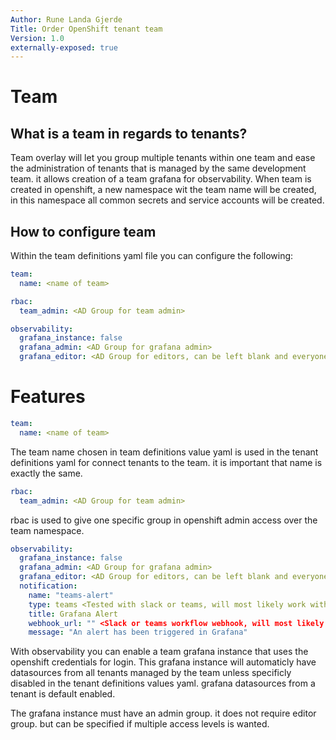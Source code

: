 ```yaml
---
Author: Rune Landa Gjerde
Title: Order OpenShift tenant team
Version: 1.0
externally-exposed: true
--- 
```

# Team

## What is a team in regards to tenants?

Team overlay will let you group multiple tenants within one team and ease the administration of tenants that is managed by the same development team. it allows creation of a team grafana for observability.
When team is created in openshift, a new namespace wit the team name will be created, in this namespace all common secrets and service accounts will be created. 

## How to configure team

Within the team definitions yaml file you can configure the following:

```yaml
team:
  name: <name of team>

rbac:  
  team_admin: <AD Group for team admin>

observability:
  grafana_instance: false
  grafana_admin: <AD Group for grafana admin>
  grafana_editor: <AD Group for editors, can be left blank and everyone will be editor>
```
# Features

```yaml
team:
  name: <name of team>
```
The team name chosen in team definitions value yaml is used in the tenant definitions yaml for connect tenants to the team. it is important that name is exactly the same.

```yaml
rbac:  
  team_admin: <AD Group for team admin>
````
rbac is used to give one specific group in openshift admin access over the team namespace. 

```yaml
observability:
  grafana_instance: false
  grafana_admin: <AD Group for grafana admin>
  grafana_editor: <AD Group for editors, can be left blank and everyone will be editor>
  notification:
    name: "teams-alert"
    type: teams <Tested with slack or teams, will most likely work with any webhook based type> 
    title: Grafana Alert
    webhook_url: "" <Slack or teams workflow webhook, will most likely work with other webhooks aswell>
    message: "An alert has been triggered in Grafana"
```
With observability you can enable a team grafana instance that uses the openshift credentials for login. This grafana instance will automaticly have datasources from all tenants managed by the team unless specificly disabled in the tenant definitions values yaml. grafana datasources from a tenant is default enabled. 

The grafana instance must have an admin group. it does not require editor group. but can be specified if multiple access levels is wanted. 